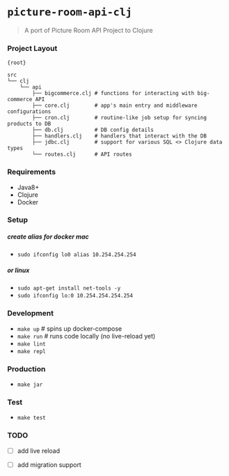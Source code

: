 # `picture-room-api-clj`

> A port of Picture Room API Project to Clojure


### Project Layout

```
{root}

src
└── clj
    └── api
        ├── bigcommerce.clj # functions for interacting with big-commerce API
        ├── core.clj        # app's main entry and middleware configurations
        ├── cron.clj        # routine-like job setup for syncing products to DB
        ├── db.clj          # DB config details
        ├── handlers.clj    # handlers that interact with the DB
        ├── jdbc.clj        # support for various SQL <> Clojure data types
        └── routes.clj      # API routes
```

### Requirements

- Java8+
- Clojure
- Docker

### Setup

##### create alias for docker mac
- `sudo ifconfig lo0 alias 10.254.254.254` 

##### or linux
- `sudo apt-get install net-tools -y`
- `sudo ifconfig lo:0 10.254.254.254.254`

### Development

- `make up` # spins up docker-compose
- `make run` # runs code locally (no live-reload yet)
- `make lint`
- `make repl`

### Production

- `make jar`

### Test

- `make test`

### TODO

- [ ] add live reload
- [ ] add migration support


